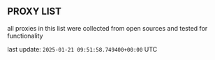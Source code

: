 ## PROXY LIST

all proxies in this list were collected from open sources and tested for functionality

last update: `2025-01-21 09:51:58.749400+00:00` UTC